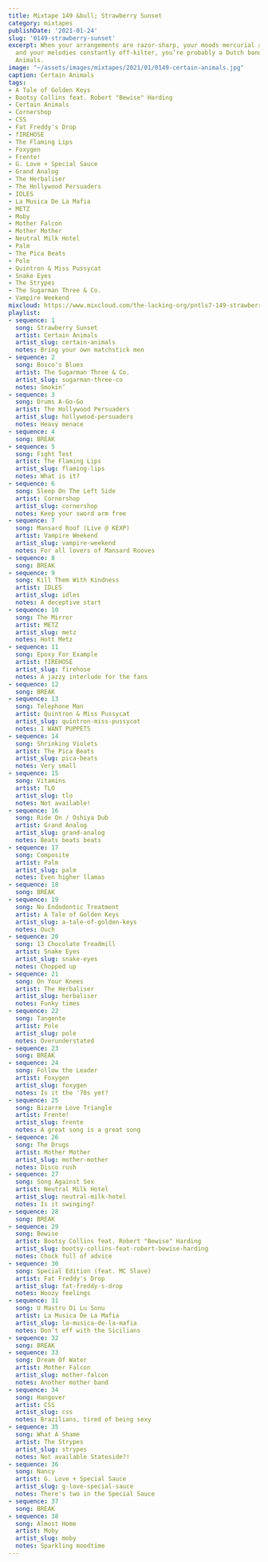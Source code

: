 ```yaml
---
title: Mixtape 149 &bull; Strawberry Sunset
category: mixtapes
publishDate: '2021-01-24'
slug: '0149-strawberry-sunset'
excerpt: When your arrangements are razor-sharp, your moods mercurial and psychedelic,
  and your melodies constantly off-kilter, you’re probably a Dutch band like Certain
  Animals.
image: "~/assets/images/mixtapes/2021/01/0149-certain-animals.jpg"
caption: Certain Animals
tags:
- A Tale of Golden Keys
- Bootsy Collins feat. Robert "Bewise" Harding
- Certain Animals
- Cornershop
- CSS
- Fat Freddy's Drop
- fIREHOSE
- The Flaming Lips
- Foxygen
- Frente!
- G. Love + Special Sauce
- Grand Analog
- The Herbaliser
- The Hollywood Persuaders
- IDLES
- La Musica De La Mafia
- METZ
- Moby
- Mother Falcon
- Mother Mother
- Neutral Milk Hotel
- Palm
- The Pica Beats
- Pole
- Quintron & Miss Pussycat
- Snake Eyes
- The Strypes
- The Sugarman Three & Co.
- Vampire Weekend
mixcloud: https://www.mixcloud.com/the-lacking-org/pntls7-149-strawberry-sunset/
playlist:
- sequence: 1
  song: Strawberry Sunset
  artist: Certain Animals
  artist_slug: certain-animals
  notes: Bring your own matchstick men
- sequence: 2
  song: Bosco's Blues
  artist: The Sugarman Three & Co.
  artist_slug: sugarman-three-co
  notes: Smokin’
- sequence: 3
  song: Drums A-Go-Go
  artist: The Hollywood Persuaders
  artist_slug: hollywood-persuaders
  notes: Heavy menace
- sequence: 4
  song: BREAK
- sequence: 5
  song: Fight Test
  artist: The Flaming Lips
  artist_slug: flaming-lips
  notes: What is it?
- sequence: 6
  song: Sleep On The Left Side
  artist: Cornershop
  artist_slug: cornershop
  notes: Keep your sword arm free
- sequence: 7
  song: Mansard Roof (Live @ KEXP)
  artist: Vampire Weekend
  artist_slug: vampire-weekend
  notes: For all lovers of Mansard Rooves
- sequence: 8
  song: BREAK
- sequence: 9
  song: Kill Them With Kindness
  artist: IDLES
  artist_slug: idles
  notes: A deceptive start
- sequence: 10
  song: The Mirror
  artist: METZ
  artist_slug: metz
  notes: Hott Metz
- sequence: 11
  song: Epoxy For Example
  artist: fIREHOSE
  artist_slug: firehose
  notes: A jazzy interlude for the fans
- sequence: 12
  song: BREAK
- sequence: 13
  song: Telephone Man
  artist: Quintron & Miss Pussycat
  artist_slug: quintron-miss-pussycat
  notes: I WANT PUPPETS
- sequence: 14
  song: Shrinking Violets
  artist: The Pica Beats
  artist_slug: pica-beats
  notes: Very small
- sequence: 15
  song: Vitamins
  artist: TLO
  artist_slug: tlo
  notes: Not available!
- sequence: 16
  song: Ride On / Oshiya Dub
  artist: Grand Analog
  artist_slug: grand-analog
  notes: Beats beats beats
- sequence: 17
  song: Composite
  artist: Palm
  artist_slug: palm
  notes: Even higher llamas
- sequence: 18
  song: BREAK
- sequence: 19
  song: No Endodontic Treatment
  artist: A Tale of Golden Keys
  artist_slug: a-tale-of-golden-keys
  notes: Ouch
- sequence: 20
  song: 13 Chocolate Treadmill
  artist: Snake Eyes
  artist_slug: snake-eyes
  notes: Chopped up
- sequence: 21
  song: On Your Knees
  artist: The Herbaliser
  artist_slug: herbaliser
  notes: Funky times
- sequence: 22
  song: Tangente
  artist: Pole
  artist_slug: pole
  notes: Overunderstated
- sequence: 23
  song: BREAK
- sequence: 24
  song: Follow the Leader
  artist: Foxygen
  artist_slug: foxygen
  notes: Is it the '70s yet?
- sequence: 25
  song: Bizarre Love Triangle
  artist: Frente!
  artist_slug: frente
  notes: A great song is a great song
- sequence: 26
  song: The Drugs
  artist: Mother Mother
  artist_slug: mother-mother
  notes: Disco rush
- sequence: 27
  song: Song Against Sex
  artist: Neutral Milk Hotel
  artist_slug: neutral-milk-hotel
  notes: Is it swinging?
- sequence: 28
  song: BREAK
- sequence: 29
  song: Bewise
  artist: Bootsy Collins feat. Robert "Bewise" Harding
  artist_slug: bootsy-collins-feat-robert-bewise-harding
  notes: Chock full of advice
- sequence: 30
  song: Special Edition (feat. MC Slave)
  artist: Fat Freddy's Drop
  artist_slug: fat-freddy-s-drop
  notes: Woozy feelings
- sequence: 31
  song: U Mastru Di Lu Sonu
  artist: La Musica De La Mafia
  artist_slug: la-musica-de-la-mafia
  notes: Don’t eff with the Sicilians
- sequence: 32
  song: BREAK
- sequence: 33
  song: Dream Of Water
  artist: Mother Falcon
  artist_slug: mother-falcon
  notes: Another mother band
- sequence: 34
  song: Hangover
  artist: CSS
  artist_slug: css
  notes: Brazilians, tired of being sexy
- sequence: 35
  song: What A Shame
  artist: The Strypes
  artist_slug: strypes
  notes: Not available Stateside?!
- sequence: 36
  song: Nancy
  artist: G. Love + Special Sauce
  artist_slug: g-love-special-sauce
  notes: There's two in the Special Sauce
- sequence: 37
  song: BREAK
- sequence: 38
  song: Almost Home
  artist: Moby
  artist_slug: moby
  notes: Sparkling moodtime
---
```


